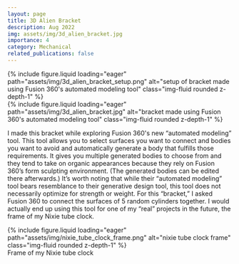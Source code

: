 ```yaml
---
layout: page
title: 3D Alien Bracket
description: Aug 2022
img: assets/img/3d_alien_bracket.jpg
importance: 4
category: Mechanical
related_publications: false
---
```



<div class="row justify-content-center">

</div>

<div class="row justify-content-center">
    <div class="col-sm-6 mt-3">
        {% include figure.liquid loading="eager" path="assets/img/3d_alien_bracket_setup.png" alt="setup of bracket made using Fusion 360's automated modeling tool" class="img-fluid rounded z-depth-1" %}
    </div>
    <div class="col-sm-6 mt-3">
        {% include figure.liquid loading="eager" path="assets/img/3d_alien_bracket.jpg" alt="bracket made using Fusion 360's automated modeling tool" class="img-fluid rounded z-depth-1" %}
    </div>
</div>

I made this bracket while exploring Fusion 360's new “automated modeling” tool. This tool allows you to select surfaces you want to connect and bodies you want to avoid and automatically generate a body that fulfills those requirements. It gives you multiple generated bodies to choose from and they tend to take on organic appearances because they rely on Fusion 360’s form sculpting environment. (The generated bodies can be edited there afterwards.) It’s worth noting that while their “automated modeling” tool bears resemblance to their generative design tool, this tool does not necessarily optimize for strength or weight. For this “bracket,” I asked Fusion 360 to connect the surfaces of 5 random cylinders together. I would actually end up using this tool for one of my “real” projects in the future, the frame of my Nixie tube clock.

<div class="row justify-content-center">
    <div class="col-sm-8 mt-3">
        {% include figure.liquid loading="eager" path="assets/img/nixie_tube_clock_frame.png" alt="nixie tube clock frame" class="img-fluid rounded z-depth-1" %}
        <div class="caption mt-0">
            Frame of my Nixie tube clock
        </div>
    </div>
</div>